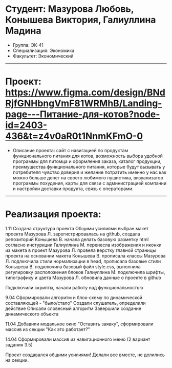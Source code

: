 # Студент: Мазурова Любовь, Конышева Виктория, Галиуллина Мадина
- Группа: ЭК-41
- Специализация: Экономика
- Факультет: Экономический
---
# Проект: https://www.figma.com/design/BNdRjfGNHbngVmF81WRMhB/Landing-page---Питание-для-котов?node-id=2403-436&t=z4v0aR0t1NnmKFmO-0
- Описание проекта: сайт с навигацией по продуктам функционального питания для котов, возможность выбора удобной программы для питомца и оформления заказа, каталог продукции, преимущества функционального питания, которые будут вызывать у потребителя чувство доверия и желание потратить именно у нас как можно больше денег на своего любимого пушистика, визуализатор программы похудения, карты для связи с администрацией компании и настройки доставки продукта, связь с операторами.
---
# Реализация проекта:
1.11 Создана структура проекта 
Общими усилиями выбран макет проекта
Мазурова Л. зарегистрировалась на github, создала репозиторий
Конышева В. начала делать базовую разметку html согласно инстуркции 
Галиуллина М. перенесла изображения и иконки из макета в проект
Мазурова Л. провела верстку главной страницы проекта на основании макета
Конышева В. прописала классы
Мазурова Л. подлкючила стили нормализации в head, прописала базовые стили
Конышева В. подключила базовый файл style.css, выполнила регулировку расположения блоков
Галиуллина М. подключила шрифты, типографику и цвета
Мазурова Л. обновила данные о проекте в github

Подключили скрипты, начали работу над функциональностью

9.04 Сформировали алгоритм и блок-схему по динамической составляющей - "было/стало"
Создали слушатель, определили действие
Описали словесный алгоритм 
Завершили создание динамического объекта

11.04 Добавили модальное окно "Оставить заявку", сформировали массив из секции "Как это работает?"

14.04 Сформировали массив из навигационного меню (2 вариант задания 3.5)

Проект создавался общими усилиями! Делали все вместе, не делились на секции.
